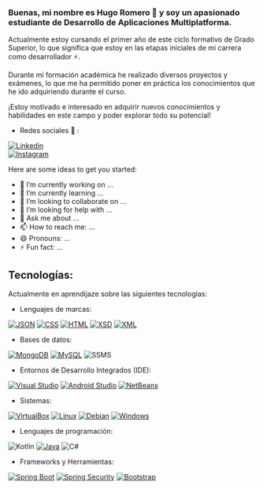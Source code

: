 ### Buenas, mi nombre es Hugo Romero 👋 y soy un apasionado estudiante de Desarrollo de Aplicaciones Multiplatforma.

Actualmente estoy cursando el primer año de este ciclo formativo de Grado Superior, lo que significa que estoy en las etapas iniciales de mi carrera como desarrollador ⚡.

Durante mi formación académica he realizado diversos proyectos y exámenes, lo que me ha permitido poner en práctica los conocimientos que he ido adquiriendo durante el curso.

¡Estoy motivado e interesado en adquirir nuevos conocimientos y habilidades en este campo y poder explorar todo su potencial!

- Redes sociales 💬 :

[![Linkedin](https://img.shields.io/badge/LinkedIn-0077B5?style=for-the-badge&logo=linkedin&logoColor=white&labelColor=101010)](https://www.linkedin.com/in/hugo-romero-domenech-b5277a257/)
</br>
[![Instagram](https://img.shields.io/badge/Instagram-E4405F?style=for-the-badge&logo=instagram&logoColor=white&labelColor=101010)](https://www.instagram.com/_hache22_/?next=%2F)

Here are some ideas to get you started:

- 🔭 I’m currently working on ...
- 🌱 I’m currently learning ...
- 👯 I’m looking to collaborate on ...
- 🤔 I’m looking for help with ...
- 💬 Ask me about ...
- 📫 How to reach me: ...
- 😄 Pronouns: ...
- ⚡ Fun fact: ...

## Tecnologías:
Actualmente en aprendijaze sobre las siguientes tecnologías:

- Lenguajes de marcas:

[![JSON](https://img.shields.io/badge/JSON-000000?style=for-the-badge&logo=json&logoColor=white&labelColor=101010)]()
[![CSS](https://img.shields.io/badge/CSS-1572B6?style=for-the-badge&logo=css3&logoColor=white&labelColor=101010)]()
[![HTML](https://img.shields.io/badge/HTML-E34F26?style=for-the-badge&logo=html5&logoColor=white&labelColor=101010)]()
[![XSD](https://img.shields.io/badge/XSD-800080?style=for-the-badge&logo=xsd&logoColor=white&labelColor=101010)]()
[![XML](https://img.shields.io/badge/XML-FFA500?style=for-the-badge&logo=xml&logoColor=white&labelColor=101010)]()

- Bases de datos:

[![MongoDB](https://img.shields.io/badge/MongoDB-47A248?style=for-the-badge&logo=mongodb&logoColor=white&labelColor=101010)]()
[![MySQL](https://img.shields.io/badge/MySQL-4479A1?style=for-the-badge&logo=mysql&logoColor=white&labelColor=101010)]()
![SSMS](https://img.shields.io/badge/SQL_Server_Management_Studio-CC2927?style=for-the-badge&logo=microsoft-sql-server&logoColor=white&labelColor=101010)

- Entornos de Desarrollo Integrados (IDE):

[![Visual Studio](https://img.shields.io/badge/Visual_Studio-5C2D91?style=for-the-badge&logo=visual-studio&logoColor=white&labelColor=101010)]()
[![Android Studio](https://img.shields.io/badge/Android_Studio-3DDC84?style=for-the-badge&logo=android-studio&logoColor=white&labelColor=101010)]()
[![NetBeans](https://img.shields.io/badge/NetBeans-1B6AC6?style=for-the-badge&logo=apache-netbeans-ide&logoColor=white&labelColor=101010)]()

- Sistemas:

[![VirtualBox](https://img.shields.io/badge/VirtualBox-183A61?style=for-the-badge&logo=virtualbox&logoColor=white&labelColor=101010)]()
[![Linux](https://img.shields.io/badge/Linux-FCC624?style=for-the-badge&logo=linux&logoColor=white&labelColor=101010)]()
[![Debian](https://img.shields.io/badge/Debian-A81D33?style=for-the-badge&logo=debian&logoColor=white&labelColor=101010)]()
[![Windows](https://img.shields.io/badge/Windows-0078D6?style=for-the-badge&logo=windows&logoColor=white&labelColor=101010)]()

- Lenguajes de programación:

![Kotlin](https://img.shields.io/badge/Kotlin-0095D5?style=for-the-badge&logo=kotlin&logoColor=white&labelColor=101010)
[![Java](https://img.shields.io/badge/Java-007396?style=for-the-badge&logo=java&logoColor=white&labelColor=101010)]()
![C#](https://img.shields.io/badge/C%23-239120?style=for-the-badge&logo=c-sharp&logoColor=white&labelColor=101010)

- Frameworks y Herramientas:

[![Spring Boot](https://img.shields.io/badge/Spring_Boot-6DB33F?style=for-the-badge&logo=spring&logoColor=white&labelColor=101010)]()
[![Spring Security](https://img.shields.io/badge/Spring_Security-6DB33F?style=for-the-badge&logo=spring&logoColor=white&labelColor=101010)]()
[![Bootstrap](https://img.shields.io/badge/Bootstrap-7952B3?style=for-the-badge&logo=bootstrap&logoColor=white&labelColor=101010)]()

